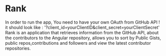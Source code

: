 # Rank
In order to run the app, You need to have your own OAuth from GitHub API ! 
it should look like : '?client_id=yourClientID&client_secret=yourClientSecret'
Rank is an application that retrieves information from the GitHub API, about the contributors to the Angular repository, allows you to sort  by Public Gists, public repos,contributions and followers and view the latest contributor repositories.
